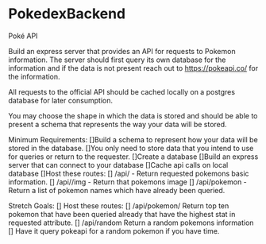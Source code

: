 # PokedexBackend

Poké API

Build an express server that provides an API for requests to Pokemon information. The server should first query its own database for the information and if the data is not present reach out to https://pokeapi.co/ for the information.

All requests to the official API should be cached locally on a postgres database for later consumption.

You may choose the shape in which the data is stored and should be able to present a schema that represents the way your data will be stored.

Minimum Requirements:
[]Build a schema to represent how your data will be stored in the database.
  []You only need to store data that you intend to use for queries or return to the requester.
[]Create a database
[]Build an express server that can connect to your database
[]Cache api calls on local database
[]Host these routes:
  [] /api/<pokemon name> - Return requested pokemons basic information.
  [] /api/<pokemon name>/img - Return that pokemons image
  [] /api/pokemon - Return a list of pokemon names which have already been queried.

Stretch Goals:
[] Host these routes:
  [] /api/pokemon/<attribute>
      Return top ten pokemon that have been queried already that have the highest stat in requested attribute.
  [] /api/random
      Return a random pokemons information
  [] Have it query pokeapi for a random pokemon if you have time.



